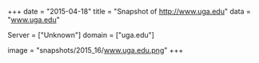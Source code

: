 
+++
date = "2015-04-18"
title = "Snapshot of http://www.uga.edu"
data = "www.uga.edu"

Server = ["Unknown"]
domain = ["uga.edu"]

  image = "snapshots/2015_16/www.uga.edu.png"
+++
#

